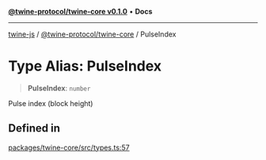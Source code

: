 [**@twine-protocol/twine-core v0.1.0**](../index.md) • **Docs**

***

[twine-js](../../../index.md) / [@twine-protocol/twine-core](../index.md) / PulseIndex

# Type Alias: PulseIndex

> **PulseIndex**: `number`

Pulse index (block height)

## Defined in

[packages/twine-core/src/types.ts:57](https://github.com/twine-protocol/twine-js/blob/fb5041c7a2da4a796f653066248604ca1c5dccc6/packages/twine-core/src/types.ts#L57)
